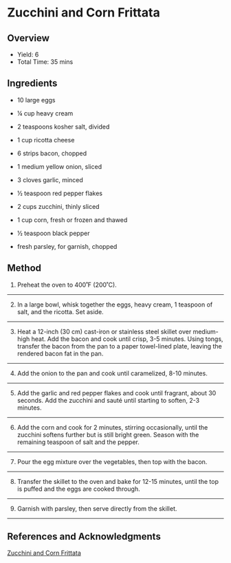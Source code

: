 # Zucchini and Corn Frittata

## Overview

- Yield: 6
- Total Time: 35 mins

## Ingredients

- 10 large eggs

- ¼ cup heavy cream

- 2 teaspoons kosher salt, divided

- 1 cup ricotta cheese

- 6 strips bacon, chopped

- 1 medium yellow onion, sliced

- 3 cloves garlic, minced

- ½ teaspoon red pepper flakes

- 2 cups zucchini, thinly sliced

- 1 cup corn, fresh or frozen and thawed

- ½ teaspoon black pepper

- fresh parsley, for garnish, chopped

## Method

1. Preheat the oven to 400˚F (200˚C).
---

2. In a large bowl, whisk together the eggs, heavy cream, 1 teaspoon of salt, and the ricotta. Set aside.
---

3. Heat a 12-inch (30 cm) cast-iron or stainless steel skillet over medium-high heat. Add the bacon and cook until crisp, 3-5 minutes. Using tongs, transfer the bacon from the pan to a paper towel-lined plate, leaving the rendered bacon fat in the pan.
---

4. Add the onion to the pan and cook until caramelized, 8-10 minutes.
---

5. Add the garlic and red pepper flakes and cook until fragrant, about 30 seconds. Add the zucchini and sauté until starting to soften, 2-3 minutes.
---

6. Add the corn and cook for 2 minutes, stirring occasionally, until the zucchini softens further but is still bright green. Season with the remaining teaspoon of salt and the pepper.
---

7. Pour the egg mixture over the vegetables, then top with the bacon.
---

8. Transfer the skillet to the oven and bake for 12-15 minutes, until the top is puffed and the eggs are cooked through.
---

9. Garnish with parsley, then serve directly from the skillet.
---

## References and Acknowledgments

[Zucchini and Corn Frittata](https://tasty.co/recipe/zucchini-and-corn-frittata)
